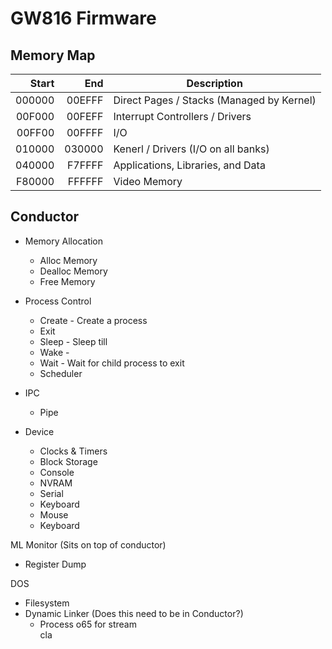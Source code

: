 # GW816 Firmware

## Memory Map
|  Start |    End | Description                               |
|-------:|-------:|-------------------------------------------|
| 000000 | 00EFFF | Direct Pages / Stacks (Managed by Kernel) |
| 00F000 | 00FEFF | Interrupt Controllers / Drivers           |
| 00FF00 | 00FFFF | I/O                                       |
| 010000 | 030000 | Kenerl / Drivers (I/O on all banks)       |
| 040000 | F7FFFF | Applications, Libraries, and Data         |
| F80000 | FFFFFF | Video Memory                              |

## Conductor
* Memory Allocation
  * Alloc Memory
  * Dealloc Memory
  * Free Memory

* Process Control
  * Create - Create a process
  * Exit
  * Sleep - Sleep till 
  * Wake - 
  * Wait - Wait for child process to exit
  * Scheduler

* IPC
  * Pipe

* Device
  * Clocks & Timers
  * Block Storage
  * Console
  * NVRAM
  * Serial
  * Keyboard
  * Mouse
  * Keyboard

ML Monitor (Sits on top of conductor)
* Register Dump

DOS
* Filesystem
* Dynamic Linker (Does this need to be in Conductor?)
  * Process o65 for stream\
  cla